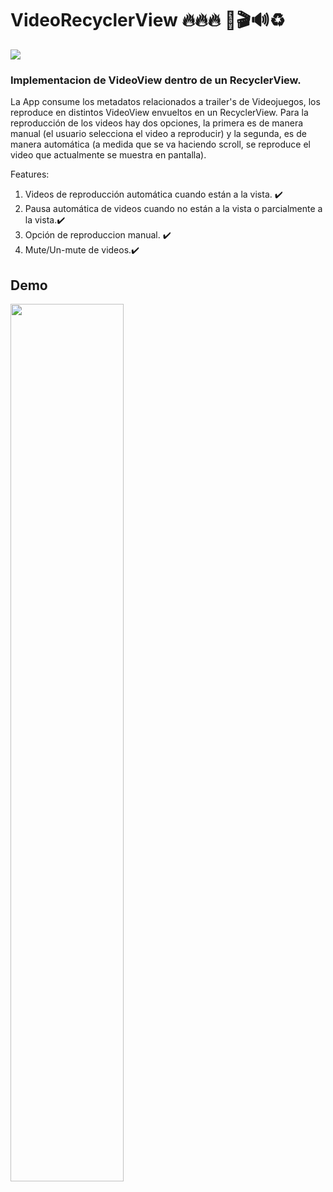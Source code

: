 # VideoRecyclerView 🔥🔥🔥 📱🎬🔊♻️
<img src="https://img.shields.io/badge/-Android-black?style=flat&logo=android">

### Implementacion de VideoView dentro de un RecyclerView.
La App consume los metadatos relacionados a trailer's de Videojuegos,
los reproduce en distintos VideoView envueltos en un RecyclerView. Para la reproducción de los videos hay dos opciones, la primera es de manera
manual (el usuario selecciona el video a reproducir) y la segunda, es de manera automática (a medida que se va haciendo scroll, se reproduce el video que actualmente 
se muestra en pantalla).

Features:

1. Videos de reproducción automática cuando están a la vista. ✔️ 
2. Pausa automática de videos cuando no están a la vista o parcialmente a la vista.✔️
3. Opción de reproduccion manual. ✔️
4. Mute/Un-mute de videos.✔️ 

## Demo
<img src="https://github.com/jonathanr123/VideoRecyclerView/blob/main/assets/gifVideo.gif" width=60%>
